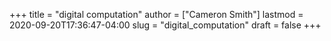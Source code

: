 +++
title = "digital computation"
author = ["Cameron Smith"]
lastmod = 2020-09-20T17:36:47-04:00
slug = "digital_computation"
draft = false
+++
